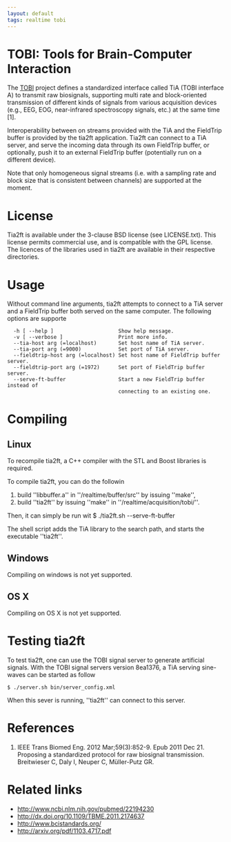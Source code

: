 ```yaml
---
layout: default
tags: realtime tobi
---
```



# TOBI: Tools for Brain-Computer Interaction

The [TOBI](http://www.tobi-project.org) project defines a standardized interface called TiA (TOBI interface A) to transmit raw biosignals, supporting multi rate and block-oriented transmission of different kinds of signals from various acquisition devices (e.g., EEG, EOG, near-infrared spectroscopy signals, etc.) at the same time [1].

Interoperability between on streams provided with the TiA and the FieldTrip buffer is provided by the tia2ft application. Tia2ft can connect to a TiA server, and serve the incoming data through its own FieldTrip buffer, or optionally, push it to an external FieldTrip buffer (potentially run on a different device).

Note that only homogeneous signal streams (i.e. with a sampling rate and block size that is consistent between channels) are supported at the moment.


# License

Tia2ft is available under the 3-clause BSD license (see LICENSE.txt). This
license permits commercial use, and is compatible with the GPL license. The
licences of the libraries used in tia2ft are available in their respective
directories.


# Usage

Without command line arguments, tia2ft attempts to connect to a TiA server and
a FieldTrip buffer both served on the same computer. The following options are
supporte

	
	  -h [ --help ]                     Show help message.
	  -v [ --verbose ]                  Print more info.
	  --tia-host arg (=localhost)       Set host name of TiA server.
	  --tia-port arg (=9000)            Set port of TiA server.
	  --fieldtrip-host arg (=localhost) Set host name of FieldTrip buffer server.
	  --fieldtrip-port arg (=1972)      Set port of FieldTrip buffer server.
	  --serve-ft-buffer                 Start a new FieldTrip buffer instead of 
	                                    connecting to an existing one.

# Compiling

## Linux
To recompile tia2ft, a C++ compiler with the STL and Boost libraries is
required.

To compile tia2ft, you can do the followin

 1.  build ''libbuffer.a'' in ''/realtime/buffer/src'' by issuing ''make'',
 2.  build ''tia2ft'' by issuing ''make'' in ''/realtime/acquisition/tobi/''.

Then, it can simply be run wit
    $ ./tia2ft.sh --serve-ft-buffer

The shell script adds the TiA library to the search path, and starts the
executable ''tia2ft''.

## Windows

Compiling on windows is not yet supported.

##  OS X

Compiling on OS X is not yet supported.

# Testing tia2ft

To test tia2ft, one can use the TOBI signal server to generate artificial
signals. With the TOBI signal servers version 8ea1376, a TiA serving
sine-waves can be started as follow

    $ ./server.sh bin/server_config.xml

When this sever is running, ''tia2ft'' can connect to this server.

# References

 1.  IEEE Trans Biomed Eng. 2012 Mar;59(3):852-9. Epub 2011 Dec 21. Proposing a standardized protocol for raw biosignal transmission. Breitwieser C, Daly I, Neuper C, Müller-Putz GR.

# Related links

*  http://www.ncbi.nlm.nih.gov/pubmed/22194230
*  http://dx.doi.org/10.1109/TBME.2011.2174637
*  http://www.bcistandards.org/
*  http://arxiv.org/pdf/1103.4717.pdf
